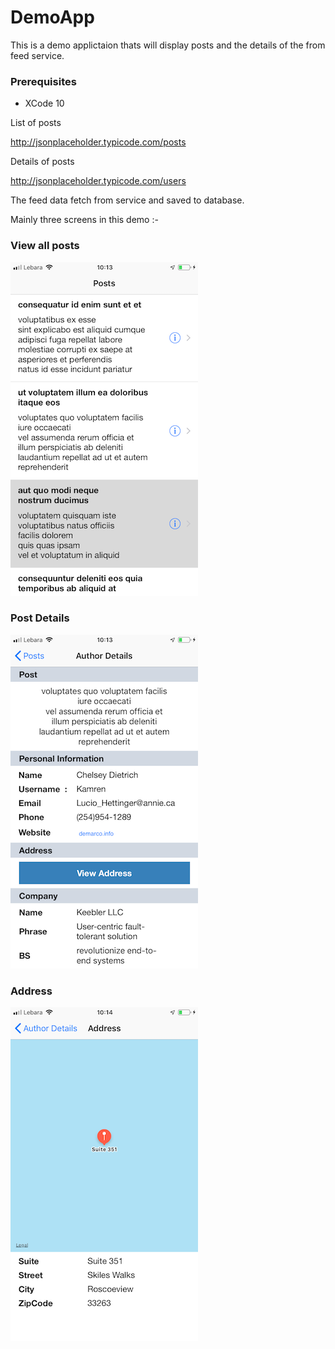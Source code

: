 # DemoApp
This is a demo applictaion thats will display posts and the details of the from feed service.

### Prerequisites
* XCode 10 


List of posts

http://jsonplaceholder.typicode.com/posts

Details of posts

http://jsonplaceholder.typicode.com/users

The feed data fetch from service and saved to database.

Mainly three screens in this demo :- 

### View all posts

![Screenshot](screenshot.png) 

### Post Details

![Screenshot](screenshot1.png) 

### Address

![Screenshot](screenshot2.png) 


